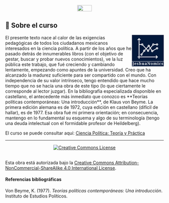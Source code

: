 <p align="center"><img align="center" src="https://github.com/Jeshua-Romero-Guadarrama/CienciaPolitica/blob/main/docs/images/CienciaPolitica.png" width="30%" height="30%"></p>

## 📖 Sobre el curso

<p><img src="https://github.com/Jeshua-Romero-Guadarrama/Econoalgoritmia/blob/Econoalgoritmia/docs/images/logo.png" alt="logo" align="right" width="20%" height="20%"> 
El presente texto nace al calor de las exigencias pedagógicas de todos los ciudadanos mexicanos interesados en la ciencia política. A partir de los años que he pasado detrás de innumerables libros (con el objetivo de gestar, buscar y probar nuevos conocimientos), ve la luz pública este trabajo, que fué creciendo y cambiando lentamente, empezando como apuntes de la universidad. Creo que ha alcanzado la madurez suficiente para ser compartido con el mundo. Con independencia de su valor intrínseco, tengo entendido que hace mucho tiempo que no se hacía una obra de este tipo (lo que ciertamente le corresponde al lector juzgar). En la bibliografía especializada disponible en castellano, el antecedente más inmediato que conozco es **Teorías políticas contemporáneas: Una introducción**, de Klaus von Beyme. La primera edición alemana es de 1972, cuya edición en castellano (difícil de hallar), es de 1977. Esa obra fué mi primera orientación; en consecuencia, mantengo en lo fundamental su esquema y algo de su terminología (tengo una deuda intelectual con el formidable profesor de Heildelberg).</p>

El curso se puede consultar aquí: [Ciencia Política: Teoría y Práctica](https://cienciapolitica.jeshuanomics.com/)
___

<p align="center"><a rel="license" href="http://creativecommons.org/licenses/by-nc-sa/4.0/"><img alt="Creative Commons License" style="border-width:0" src="https://mirrors.creativecommons.org/presskit/buttons/88x31/svg/by-nc-sa.eu.svg"/></a></p><br/>Esta obra está autorizada bajo la <a rel="license" href="http://creativecommons.org/licenses/by-nc-sa/4.0/">Creative Commons Attribution-NonCommercial-ShareAlike 4.0 International License</a>.

#### Referencias bibliográficas
Von Beyme, K. (1977). *Teorías políticas contemporáneas: Una introducción*. Instituto de Estudios Políticos.